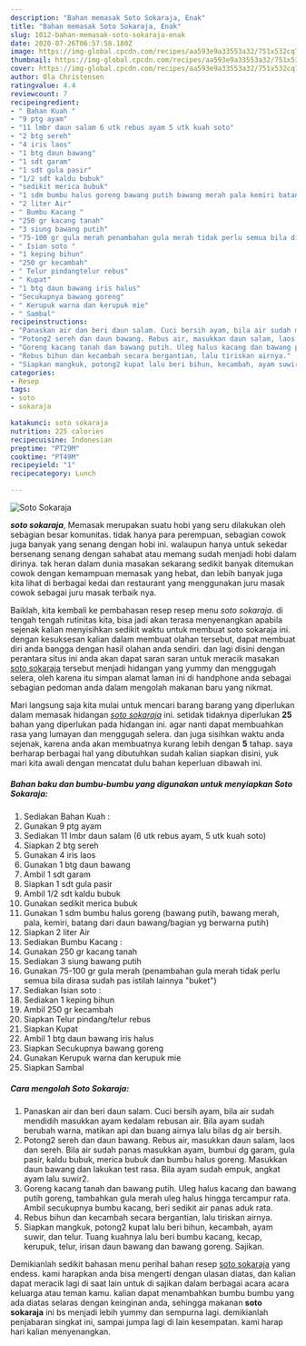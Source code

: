 ```yaml
---
description: "Bahan memasak Soto Sokaraja, Enak"
title: "Bahan memasak Soto Sokaraja, Enak"
slug: 1012-bahan-memasak-soto-sokaraja-enak
date: 2020-07-26T06:57:58.180Z
image: https://img-global.cpcdn.com/recipes/aa593e9a33553a32/751x532cq70/soto-sokaraja-foto-resep-utama.jpg
thumbnail: https://img-global.cpcdn.com/recipes/aa593e9a33553a32/751x532cq70/soto-sokaraja-foto-resep-utama.jpg
cover: https://img-global.cpcdn.com/recipes/aa593e9a33553a32/751x532cq70/soto-sokaraja-foto-resep-utama.jpg
author: Ola Christensen
ratingvalue: 4.4
reviewcount: 7
recipeingredient:
- " Bahan Kuah "
- "9 ptg ayam"
- "11 lmbr daun salam 6 utk rebus ayam 5 utk kuah soto"
- "2 btg sereh"
- "4 iris laos"
- "1 btg daun bawang"
- "1 sdt garam"
- "1 sdt gula pasir"
- "1/2 sdt kaldu bubuk"
- "sedikit merica bubuk"
- "1 sdm bumbu halus goreng bawang putih bawang merah pala kemiri batang dari daun bawangbagian yg berwarna putih"
- "2 liter Air"
- " Bumbu Kacang "
- "250 gr kacang tanah"
- "3 siung bawang putih"
- "75-100 gr gula merah penambahan gula merah tidak perlu semua bila dirasa sudah pas istilah lainnya buket"
- " Isian soto "
- "1 keping bihun"
- "250 gr kecambah"
- " Telur pindangtelur rebus"
- " Kupat"
- "1 btg daun bawang iris halus"
- "Secukupnya bawang goreng"
- " Kerupuk warna dan kerupuk mie"
- " Sambal"
recipeinstructions:
- "Panaskan air dan beri daun salam. Cuci bersih ayam, bila air sudah mendidih masukkan ayam kedalam rebusan air. Bila ayam sudah berubah warna, matikan api dan buang airnya lalu bilas dg air bersih."
- "Potong2 sereh dan daun bawang. Rebus air, masukkan daun salam, laos dan sereh. Bila air sudah panas masukkan ayam, bumbui dg garam, gula pasir, kaldu bubuk, merica bubuk dan bumbu halus goreng. Masukkan daun bawang dan lakukan test rasa. Bila ayam sudah empuk, angkat ayam lalu suwir2."
- "Goreng kacang tanah dan bawang putih. Uleg halus kacang dan bawang putih goreng, tambahkan gula merah uleg halus hingga tercampur rata. Ambil secukupnya bumbu kacang, beri sedikit air panas aduk rata."
- "Rebus bihun dan kecambah secara bergantian, lalu tiriskan airnya."
- "Siapkan mangkuk, potong2 kupat lalu beri bihun, kecambah, ayam suwir, dan telur. Tuang kuahnya lalu beri bumbu kacang, kecap, kerupuk, telur, irisan daun bawang dan bawang goreng. Sajikan."
categories:
- Resep
tags:
- soto
- sokaraja

katakunci: soto sokaraja 
nutrition: 225 calories
recipecuisine: Indonesian
preptime: "PT29M"
cooktime: "PT49M"
recipeyield: "1"
recipecategory: Lunch

---
```



![Soto Sokaraja](https://img-global.cpcdn.com/recipes/aa593e9a33553a32/751x532cq70/soto-sokaraja-foto-resep-utama.jpg)

<b><i>soto sokaraja</i></b>, Memasak merupakan suatu hobi yang seru dilakukan oleh sebagian besar komunitas. tidak hanya para perempuan, sebagian cowok juga banyak yang senang dengan hobi ini. walaupun hanya untuk sekedar bersenang senang dengan sahabat atau memang sudah menjadi hobi dalam dirinya. tak heran dalam dunia masakan sekarang sedikit banyak ditemukan cowok dengan kemampuan memasak yang hebat, dan lebih banyak juga kita lihat di berbagai kedai dan restaurant yang menggunakan juru masak cowok sebagai juru masak terbaik nya.



Baiklah, kita kembali ke pembahasan resep resep menu <i>soto sokaraja</i>. di tengah tengah rutinitas kita, bisa jadi akan terasa menyenangkan apabila sejenak kalian menyisihkan sedikit waktu untuk membuat soto sokaraja ini. dengan kesuksesan kalian dalam membuat olahan tersebut, dapat membuat diri anda bangga dengan hasil olahan anda sendiri. dan lagi disini dengan perantara situs ini anda akan dapat saran saran untuk meracik masakan <u>soto sokaraja</u> tersebut menjadi hidangan yang yummy dan menggugah selera, oleh karena itu simpan alamat laman ini di handphone anda sebagai sebagian pedoman anda dalam mengolah makanan baru yang nikmat.


Mari langsung saja kita mulai untuk mencari barang barang yang diperlukan dalam memasak hidangan <u><i>soto sokaraja</i></u> ini. setidak tidaknya diperlukan <b>25</b> bahan yang diperlukan pada hidangan ini. agar nanti dapat membuahkan rasa yang lumayan dan menggugah selera. dan juga sisihkan waktu anda sejenak, karena anda akan membuatnya kurang lebih dengan <b>5</b> tahap. saya berharap berbagai hal yang dibutuhkan sudah kalian siapkan disini, yuk mari kita awali dengan mencatat dulu bahan keperluan dibawah ini.

<!--inarticleads1-->

##### Bahan baku dan bumbu-bumbu yang digunakan untuk menyiapkan Soto Sokaraja:

1. Sediakan  Bahan Kuah :
1. Gunakan 9 ptg ayam
1. Sediakan 11 lmbr daun salam (6 utk rebus ayam, 5 utk kuah soto)
1. Siapkan 2 btg sereh
1. Gunakan 4 iris laos
1. Gunakan 1 btg daun bawang
1. Ambil 1 sdt garam
1. Siapkan 1 sdt gula pasir
1. Ambil 1/2 sdt kaldu bubuk
1. Gunakan sedikit merica bubuk
1. Gunakan 1 sdm bumbu halus goreng (bawang putih, bawang merah, pala, kemiri, batang dari daun bawang/bagian yg berwarna putih)
1. Siapkan 2 liter Air
1. Sediakan  Bumbu Kacang :
1. Gunakan 250 gr kacang tanah
1. Sediakan 3 siung bawang putih
1. Gunakan 75-100 gr gula merah (penambahan gula merah tidak perlu semua bila dirasa sudah pas istilah lainnya &#34;buket&#34;)
1. Sediakan  Isian soto :
1. Sediakan 1 keping bihun
1. Ambil 250 gr kecambah
1. Siapkan  Telur pindang/telur rebus
1. Siapkan  Kupat
1. Ambil 1 btg daun bawang iris halus
1. Siapkan Secukupnya bawang goreng
1. Gunakan  Kerupuk warna dan kerupuk mie
1. Siapkan  Sambal




<!--inarticleads2-->

##### Cara mengolah Soto Sokaraja:

1. Panaskan air dan beri daun salam. Cuci bersih ayam, bila air sudah mendidih masukkan ayam kedalam rebusan air. Bila ayam sudah berubah warna, matikan api dan buang airnya lalu bilas dg air bersih.
1. Potong2 sereh dan daun bawang. Rebus air, masukkan daun salam, laos dan sereh. Bila air sudah panas masukkan ayam, bumbui dg garam, gula pasir, kaldu bubuk, merica bubuk dan bumbu halus goreng. Masukkan daun bawang dan lakukan test rasa. Bila ayam sudah empuk, angkat ayam lalu suwir2.
1. Goreng kacang tanah dan bawang putih. Uleg halus kacang dan bawang putih goreng, tambahkan gula merah uleg halus hingga tercampur rata. Ambil secukupnya bumbu kacang, beri sedikit air panas aduk rata.
1. Rebus bihun dan kecambah secara bergantian, lalu tiriskan airnya.
1. Siapkan mangkuk, potong2 kupat lalu beri bihun, kecambah, ayam suwir, dan telur. Tuang kuahnya lalu beri bumbu kacang, kecap, kerupuk, telur, irisan daun bawang dan bawang goreng. Sajikan.




Demikianlah sedikit bahasan menu perihal bahan resep <u>soto sokaraja</u> yang endess. kami harapkan anda bisa mengerti dengan ulasan diatas, dan kalian dapat meracik lagi di saat lain untuk di sajikan dalam berbagai acara acara keluarga atau teman kamu. kalian dapat menambahkan bumbu bumbu yang ada diatas selaras dengan keinginan anda, sehingga makanan <b>soto sokaraja</b> ini bs menjadi lebih yummy dan sempurna lagi. demikianlah penjabaran singkat ini, sampai jumpa lagi di lain kesempatan. kami harap hari kalian menyenangkan.
